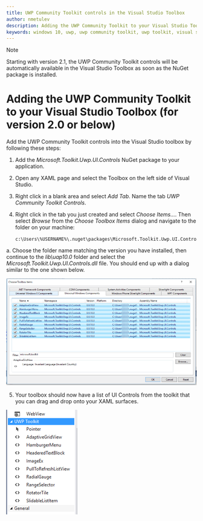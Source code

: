 ```yaml
---
title: UWP Community Toolkit controls in the Visual Studio Toolbox
author: nmetulev
description: Adding the UWP Community Toolkit to your Visual Studio Toolbox simplifies the development workflow with the Visual Studio designer 
keywords: windows 10, uwp, uwp community toolkit, uwp toolkit, visual studio, toolbox
---
```


> [!NOTE]
Starting with version 2.1, the UWP Community Toolkit controls will be automatically available in the Visual Studio Toolbox as soon as the NuGet package is installed.

# Adding the UWP Community Toolkit to your Visual Studio Toolbox (for version 2.0 or below)

Add the UWP Community Toolkit controls into the Visual Studio toolbox by following these steps:

1) Add the *Microsoft.Toolkit.Uwp.UI.Controls* NuGet package to your application. 

2) Open any XAML page and select the Toolbox on the left side of Visual Studio.

3) Right click in a blank area and select *Add Tab*.  Name the tab *UWP Community Toolkit Controls*.

4) Right click in the tab you just created and select *Choose Items...*.  Then select *Browse* from the *Choose Toolbox Items* dialog and navigate to the folder on your machine:

    ```
    c:\Users\%USERNAME%\.nuget\packages\Microsoft.Toolkit.Uwp.UI.Controls\
    ```

a.  Choose the folder name matching the version you have installed, then continue to the *lib\uap10.0* folder and select the *Microsoft.Toolkit.Uwp.UI.Controls.dll* file.  You should end up with a dialog similar to the one shown below.

![UI Toolbox Items](resources/images/choosetoolboxitems.png "Choose Toolbox Image")

5) Your toolbox should now have a list of UI Controls from the toolkit that you can drag and drop onto your XAML surfaces.

![Completed Toolbox Items](resources/images/toolboxfinal.png "Toolbox Final Image")


